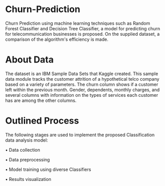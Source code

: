 # Churn-Prediction
Churn Prediction using machine learning techniques such as Random Forest Classifier and Decision Tree Classifier, a model for predicting churn for telecommunication businesses is proposed. On the supplied dataset, a comparison of the algorithm's efficiency is made.
# About Data
The dataset is an IBM Sample Data Sets that Kaggle created. This sample data module tracks the customer attrition of a hypothetical telco company based on a variety of parameters. The churn column shows if a customer left within the previous month. Gender, dependents, monthly charges, and several columns with information on the types of services each customer has are among the other columns.
# Outlined Process 
The following stages are used to implement the proposed Classification data analysis model:
	
•	Data collection 

•	Data preprocessing

•	Model training using diverse Classifiers

•	Results visualization
